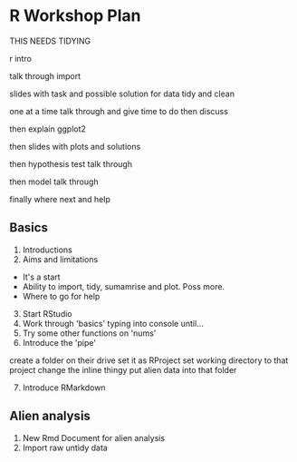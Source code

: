 # R Workshop Plan

THIS NEEDS TIDYING

r intro

talk through import

slides with task and possible solution for data tidy and clean

one at a time talk through and give time to do then discuss

then explain ggplot2

then slides with plots and solutions

then hypothesis test talk through

then model talk through

finally where next and help

## Basics
1. Introductions
2. Aims and limitations
  * It's a start
  * Ability to import, tidy, sumamrise and plot. Poss more.
  * Where to go for help
3. Start RStudio
4. Work through 'basics' typing into console until...
5. Try some other functions on 'nums'
6. Introduce the 'pipe'

create a folder on their drive
set it as RProject
set working directory to that project
change the inline thingy
put alien data into that folder

7. Introduce RMarkdown

## Alien analysis
1. New Rmd Document for alien analysis
2. Import raw untidy data
